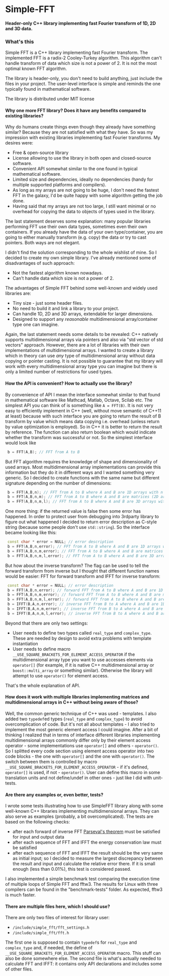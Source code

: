 Simple-FFT
==========

**Header-only C++ library implementing fast Fourier transform of 1D, 2D and 3D data.**

### What's this

Simple FFT is a C++ library implementing fast Fourier transform. The implemented FFT is a radix-2 Cooley-Turkey algorithm. This algorithm can't handle transform of data which size is not a power of 2. It is not the most optimal known FFT algorithm.

The library is header-only, you don't need to build anything, just include the files in your project. The user-level interface is simple and reminds the one typically found in mathematical software.

The library is distributed under MIT license

#### Why one more FFT library? Does it have any benefits compared to existing libraries?

Why do humans create things even though they already have something similar? Because they are not satisfied with what they have. So was my impression with existing libraries implementing fast Fourier transforms. My desires were:
 * Free & open-source library
 * License allowing to use the library in both open and closed-source software.
 * Convenient API somewhat similar to the one found in typical mathematical software.
 * Limited size and dependencies, ideally no dependencies (handy for multiple supported platforms and compilers).
 * As long as my arrays are not going to be huge, I don't need the fastest FFT in the galaxy, I'd be quite happy with some algorithm getting the job done.
 * Having said that my arrays are not too large, I still want minimal or no overhead for copying the data to objects of types used in the library.

The last statement deserves some explanation: many popular libraries performing FFT use their own data types, sometimes even their own containers. If you already have the data of your own type/container, you are going to either manually transform (e.g. copy) the data or try to cast pointers. Both ways are not elegant.

I didn't find the solution corresponding to the whole wishlist of mine. So I decided to create my own simple library. I've already mentioned some of disadvantages of such approach:
 * Not the fastest algorithm known nowadays.
 * Can't handle data which size is not a power of 2.

The advantages of Simple FFT behind some well-known and widely used libraries are:
 * Tiny size - just some header files.
 * No need to build it and link a library to your project.
 * Can handle 1D, 2D and 3D arrays, extendable for larger dimensions.
 * Designed to support any _reasonable_ multidimensional array/container type one can imagine.

Again, the last statement needs some details to be revealed: C++ natively supports multidimensional arrays via pointers and also via "std vector of std vectors" approach. However, there are a lot of libraries with their own implementations of multidimensional arrays. I wanted to create a library which in theory can use _any_ type of multidimensional array without data copying or pointer casting. It is not possible to guarantee that my library will work with every multidimensional array type you can imagine but there is only a limited number of restrictions for used types.

#### How the API is convenient? How to actually use the library?

By convenience of API I mean the interface somewhat similar to that found in mathematical software like Mathcad, Matlab, Octave, Scilab etc. The simplest API you can think of is something like `A = FFT(B)`. It is not very easy to efficiently implement in C++ (well, without move semantic of C++11 at least) because with such interface you are going to return the result of B transform by value which means data copying i.e. overhead (unless return by value optimization is employed). So in C++ it is better to return the result by reference. The function can also return boolean which would indicate whether the transform was successful or not. So the simplest interface would look like

```c++
 b = FFT(A,B); // FFT from A to B
```

But FFT algorithm requires the knowledge of shape and dimensionality of used arrays. Most multidimensional array implementations can provide this information but they do it in different ways and I wanted something very generic. So I decided to create functions with the same name but different signature depending on the number of dimensions:

```c++
 b = FFT(A,B,n); // FFT from A to B where A and B are 1D arrays with n elements
 b = FFT(A,B,n,m); // FFT from A to B where A and B are matrices (2D arrays) with n rows and m columns
 b = FFT(A,B,n,m,l); // FFT from A to B where A and B are 3D arrays with n rows, m columns and l depth number;
```

One more thing: if the returned value is false then some error has happened. In order to protect user from debugging into 3rdparty library to figure out what happened I decided to return error description as C-style string (because some people don't use `std::string`). So the interface became looking like this:

```c++
 const char * error = NULL; // error description
 b = FFT(A,B,n,error); // FFT from A to B where A and B are 1D arrays with n elements
 b = FFT(A,B,n,m,error); // FFT from A to B where A and B are matrices (2D arrays) with n rows and m columns
 b = FFT(A,B,n,m,l,error); // FFT from A to B where A and B are 3D arrays with n rows, m columns and l depth number;
```

But how about the inverse transform? The flag can be used to tell the forward transform from inverse but I thought that different function names would be easier: FFT for forward transform and IFFT for inverse transform:

```c++
 const char * error = NULL; // error description
 b = FFT(A,B,n,error); // forward FFT from A to B where A and B are 1D arrays with n elements
 b = FFT(A,B,n,m,error); // forward FFT from A to B where A and B are matrices (2D arrays) with n rows and m columns
 b = FFT(A,B,n,m,l,error); // forward FFT from A to B where A and B are 3D arrays with n rows, m columns and l depth number;
 b = IFFT(B,A,n,error); // inverse FFT from B to A where A and B are 1D arrays with n elements
 b = IFFT(B,A,n,m,error); // inverse FFT from B to A where A and B are matrices (2D arrays) with n rows and m columns
 b = IFFT(B,A,n,m,l,error); // inverse FFT from B to A where A and B are 3D arrays with n rows, m columns and l depth number;
```

Beyond that there are only two settings:
* User needs to define two types called `real_type` and `complex_type`. These are needed by design to avoid extra problems with template instantiation
* User needs to define macro `__USE_SQUARE_BRACKETS_FOR_ELEMENT_ACCESS_OPERATOR` if the multidimensional array type you want to use accesses elements via `operator[]` (for example, if it is native C++ multidimensional array or `boost::multi_array` or something similar). Otherwise the library will attempt to use `operator()` for element access.

That's the whole explanation of API.

#### How does it work with multiple libraries implementing matrices and multidimensional arrays in C++ without being aware of those?

Well, the common generic technique of C++ was used - templates. I also added two `typedef`ed types (`real_type` and `complex_type`) to avoid overcomplication of code. But it's not all about templates - I also tried to implement the most generic element access I could imagine. After a bit of thinking I realized that in terms of interface different libraries implementing multidimensional arrays commonly differ only by their element access operator - some implementations use `operator[]` and others - `operator()`. So I splitted every code section using element access operator into two code blocks - the one with `operator[]` and the one with `operator()`. The switch between them is controlled by macro `__USE_SQUARE_BRACKETS_FOR_ELEMENT_ACCESS_OPERATOR` - if it's defined, `operator[]` is used, if not - `operator()`. User can define this macro in some translation units and not define/undef in other ones - just like I did with unit-tests.

#### Are there any examples or, even better, tests?
I wrote some tests illustrating how to use SimpleFFT library along with some well-known C++ libraries implementing multidimensional arrays. They can also serve as examples (probably, a bit overcomplicated). The tests are based on the following checks:
* after each forward of inverse FFT [Parseval's theorem](https://en.wikipedia.org/wiki/Parseval%27s_theorem) must be satisfied for input and output data
* after each sequence of FFT and IFFT the energy conservation law must be satisfied
* after each sequence of FFT and IFFT the result should be the very same as initial input; so I decided to measure the largest discrepancy between the result and input and calculate the relative error there. If it is small enough (less than 0.01%), this test is considered passed.

I also implemented a simple benchmark test comparing the execution time of multiple loops of Simple FFT and fftw3. The results for Linux with three compilers can be found in the "benchmark-tests" folder. As expected, fftw3 is much faster.

#### There are multiple files here, which I should use?
There are only two files of interest for library user:
* `/include/simple_fft/fft_settings.h`
* `/include/simple_fft/fft.h`

The first one is supposed to contain `typedef`s for `real_type` and `complex_type` and, if needed, the define of `__USE_SQUARE_BRACKETS_FOR_ELEMENT_ACCESS_OPERATOR` macro. This stuff can also be done somewhere else. The second file is what's actually needed to calculate FFT and IFFT: it contains only API declarations and includes some of other files.
